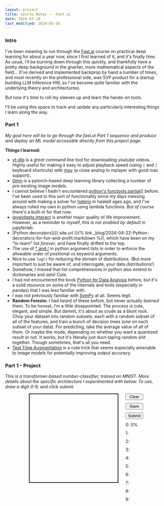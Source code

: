 ```yaml
---
layout: project
title: Course Notes -- Fast.ai
date: 2024-03-18
last_modified: 2024-03-19
---
```


### Intro

I've been meaning to run through the [Fast.ai](https://course.fast.ai/) course on practical deep learning for about a year now, since I first learned of it, and it's finally time. As usual, I'll be burning down through this quickly, and thankfully have a pretty deep background in the gnarlier, more mathematical aspects of the field... (I've derived and implemented backprop by hand a number of times, and most recently on the professional side, was SVP product for a startup building LLM Inference HW, so I've become quite familiar with the underlying theory and architectures).

But now it's time to roll my sleeves up and learn the hands-on tools.<!--more-->

I'll be using this space to track and update any particularly interesting things I learn along the way.

### Part 1

*My goal here will be to go through the fast.ai Part 1 sequence and produce and deploy an ML model accessible directly from this project page.*

**Things I learned:**
- [yt-dlp](https://github.com/yt-dlp/yt-dlp) is a *great* command line tool for downloading youtube videos. Highly useful for making it easy to adjust playback speed (using `[` and `]` keyboard shortcuts) with [mpv](https://mpv.io/) (a close analog to mplayer with good mac support).
- [timm](https://timm.fast.ai/) is a pytorch-based deep learning library collecting a number of pre-existing image models.
- I cannot believe I hadn't encountered [python's functools.partial()](https://docs.python.org/3/library/functools.html#functools.partial) before. I've been used to this sort of functionality since my days messing around with making a solver for [hateris](https://qntm.org/files/hatetris/hatetris.html) in haskell ages ago, and I've always rolled my own in python using lambda functions. *But of course* there's a built-in for that now.
- [ipywidgets.interact](https://i]pywidgets.readthedocs.io/en/latest/examples/Using%20Interact.html) is another major quality of life improvement. However, as a reminder to myself, this *is not enabled by default* in jupyterlab.
- [Python decorators]({{ site.url }}{% link _blog/2024-04-22-Python-decorators-for-fun-and-profit.markdown %}), which have been on my "to-learn" list *forever*, and have finally drifted to the top.
- The use of [* and /](https://realpython.com/python-asterisk-and-slash-special-parameters/) in python argument lists in order to enforce the allowable order of positional vs keyword arguments.
- Nice to use `log()` for reducing the domain of distributions. (But more important to just be aware of, and interrogate, your data distributions!)
- Somehow, I missed that list comprehensions in python also extend to dictionaries and sets! Cute.
- I had not encountered the book [Python for Data Analysis](https://wesmckinney.com/book/) before, but it's a solid resource on some of the internals and tools (especially in pandas) that I was less familiar with.
- I was not previously familiar with [SymPy](https://www.sympy.org/en/index.html) at all. Seems legit.
- **Random Forests:** I had *heard* of these before, but never actually *learned* them. To be honest, I'm a little disappointed. The process is cute, elegant, and simple. But damnit, it's about as crude as a blunt rock. Chop your dataset into random subsets, each with a random subset of all of the features, and train a bunch of decision trees (one on each subset of your data). For predicting, take the average value of all of them. Or maybe the mode, depending on whether you want a quantized result or not. It works, but it's literally just duct-taping random shit together. Though sometimes, that's all you need.
- [Test Time Augmentation](https://arxiv.org/pdf/2011.11156v1.pdf) is a cute trick that seems especially amenable to image models for potentially improving output accuracy.
 
### Part 1 - Project

*This is a transformer-based number-classifier, trained on MNIST. More details about the specific architecture I experimented with below. To use, draw a digit 0-9, and click submit.*

<div style="margin-left: 5%; display: flex; justify-content: center; align-items: start; gap: 5%;">
    <canvas id="userInput" style="display: flex; flex-direction: column; gap: 10px; border: 2px solid black; aspect-ratio: 1 / 1; width: 60%;"></canvas>
    <div style="display: flex; flex-direction: column; gap: 10px;">
        <button id="clearButton">Clear</button>
        <button id="saveButton">Save</button>
        <button id="submitButton">Submit</button>
        <div id="prob0">
            0: 0%
        </div>
        <div id="prob1">1: </div>
        <div id="prob2">2: </div>
        <div id="prob3">3: </div>
        <div id="prob4">4: </div>
        <div id="prob5">5: </div>
        <div id="prob6">6: </div>
        <div id="prob7">7: </div>
        <div id="prob8">8: </div>
        <div id="prob9">9: </div>
    </div>
</div>

<script type="text/javascript">
    // create canvas element and append it to document body
    const canvas = document.getElementById("userInput");
    canvas.width = 560;
    canvas.height = 560;

    // get canvas 2D context
    const context = canvas.getContext('2d');
    
    document.addEventListener('mousemove', draw);
    document.addEventListener('mousedown', startDrawing);
    document.addEventListener('mouseout', stopDrawing);
    document.addEventListener('mouseup', stopDrawing);
    document.addEventListener('touchstart', startDrawing);
    document.addEventListener('touchmove', draw);
    document.addEventListener('touchend', stopDrawing);

    let isDrawing = false;

    function getMousePos(canvas, event) {
        var rect = canvas.getBoundingClientRect();
        return {
            x: (event.clientX - rect.left) / (rect.right - rect.left) * canvas.width,
            y: (event.clientY - rect.top) / (rect.bottom - rect.top) * canvas.height
        };
    }

    function startDrawing(event) {
        isDrawing = true;
        //var pos = getMousePos(canvas, event);
        // context.fillStyle = "#000000";
        // context.fillRect(pos.x, pos.y, 4, 4);
        draw(event);
    }

    function draw(event) {
        if (!isDrawing) return;

        context.lineWidth = 30;
        context.lineCap = 'round';

        var pos = getMousePos(canvas, event);
        context.lineTo(pos.x, pos.y);
        context.stroke();
        context.beginPath();
        context.moveTo(pos.x, pos.y);
    }

    function stopDrawing() {
        isDrawing = false;
        context.beginPath();
    }

    function getTinyImageURL() {
        var tmpCanvas = document.createElement('canvas');
        var tmpCtx = tmpCanvas.getContext('2d');

        tmpCanvas.width = 560;
        tmpCanvas.height = 560;

        var w = tmpCanvas.width;
        var h = tmpCanvas.height;

        var tmpCanvas2 = document.createElement('canvas');
        var tmpCtx2 = tmpCanvas2.getContext('2d');
        tmpCanvas2.width = 560;
        tmpCanvas2.height = 560;

        var destCanvas = document.createElement('canvas');
        var destCtx = destCanvas.getContext('2d');
        destCanvas.width = 28;
        destCanvas.height = 28;

        tmpCtx.drawImage(canvas, 0, 0, w / 2, h / 2);
        tmpCtx2.drawImage(tmpCanvas, 0, 0, w / 2, h / 2, 0, 0, w / 4, h / 4);
        tmpCtx.clearRect(0, 0, w, h);
        tmpCtx.drawImage(tmpCanvas2, 0, 0, w / 4, h / 4, 0, 0, w / 8, h / 8);
        tmpCtx2.clearRect(0, 0, w, h);
        tmpCtx2.drawImage(tmpCanvas, 0, 0, w / 8, h / 8, 0, 0, w / 16, h / 16);
        destCtx.drawImage(tmpCanvas2, 0, 0, w / 16, h / 16, 0, 0, w / 20, h / 20);

        return destCanvas.toDataURL('image/png');
    }

    function updateProbabilities() {
        const dataURL = getTinyImageURL();
        const payload = {data: dataURL};
        fetch('https://mnistbyhand-carpdiem.replit.app/predict/', {
            method: 'POST',
            headers: {
                'Content-Type': 'application/json'
            },
            body: JSON.stringify(payload)
        })
            .then(response => response.json())
            .then(data => {
                const probabilities = data.output;
                updateProbabilitiesOnPage(probabilities);
            })
            .catch(error => {
                console.error('Error:', error);
            });
    }

    function updateProbabilitiesOnPage(probabilities) {
        for (let i = 0; i <= 9; i++) {
            const probElem = document.getElementById(`prob${i}`);
            probElem.textContent = `${i}: ${(probabilities[i] * 100).toFixed(1)}%`;
        }
    }

    // Implement "Clear" button
    const clearButton = document.getElementById("clearButton");
    clearButton.addEventListener("click", function() { 
        context.clearRect(0, 0, canvas.width, canvas.height);
        });

    // Implement "Save" button for testing
    const saveButton = document.getElementById("saveButton");
    saveButton.addEventListener("click", function() {
        var imgDataURL = getTinyImageURL();

        var downloadLink = document.createElement('a');
        downloadLink.href = imgDataURL;
        downloadLink.download = 'canvasImage.png';

        downloadLink.click();
    })

    // Implement "Submit" button
    const submitButton = document.getElementById("submitButton");
    submitButton.addEventListener("click", function() {
        updateProbabilities();
    })


</script>
